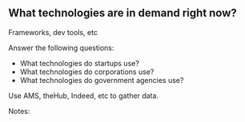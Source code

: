 ## What technologies are in demand right now?

Frameworks, dev tools, etc

  
Answer the following questions:
- What technologies do startups use?
- What technologies do corporations use?
- What technologies do government agencies use?

  

Use AMS, theHub, Indeed, etc to gather data.

  

Notes: